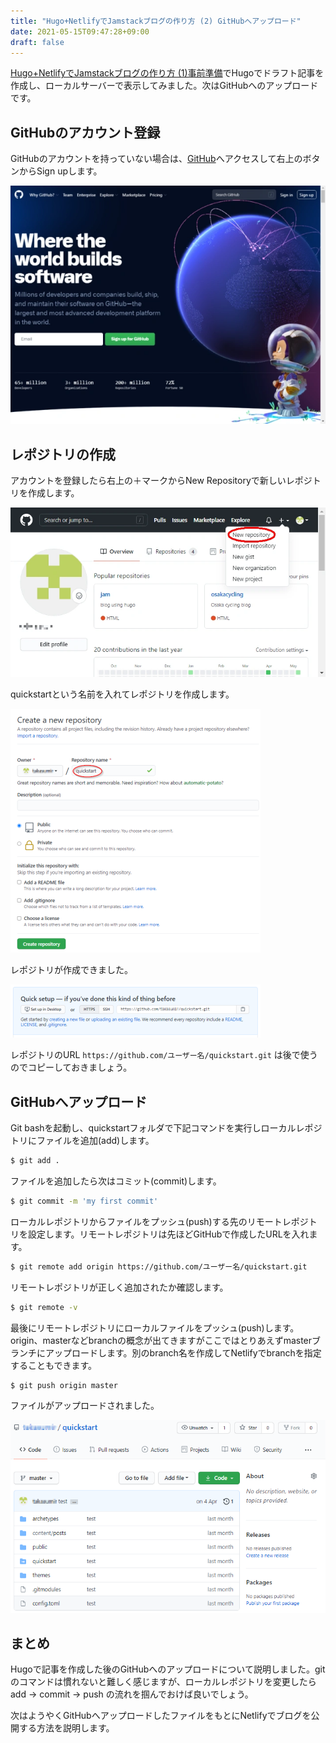 ```yaml
---
title: "Hugo+NetlifyでJamstackブログの作り方 (2) GitHubへアップロード"
date: 2021-05-15T09:47:28+09:00
draft: false
---
```


[Hugo+NetlifyでJamstackブログの作り方 (1)事前準備](/posts/quick-start/)でHugoでドラフト記事を作成し、ローカルサーバーで表示してみました。次はGitHubへのアップロードです。

## GitHubのアカウント登録

GitHubのアカウントを持っていない場合は、[GitHub](https://github.com/)へアクセスして右上のボタンからSign upします。

![GitHub homepage](./github.webp)

## レポジトリの作成

アカウントを登録したら右上の＋マークからNew Repositoryで新しいレポジトリを作成します。

![レポジトリの作成](./new_repository.webp)

quickstartという名前を入れてレポジトリを作成します。

![レポジトリ名の入力](./repository_name.webp)

レポジトリが作成できました。

![レポジトリの作成](./repository_created.webp)

レポジトリのURL `https://github.com/ユーザー名/quickstart.git` は後で使うのでコピーしておきましょう。

## GitHubへアップロード

Git bashを起動し、quickstartフォルダで下記コマンドを実行しローカルレポジトリにファイルを追加(add)します。

```sh
$ git add .
```

ファイルを追加したら次はコミット(commit)します。

```sh
$ git commit -m 'my first commit'
```

ローカルレポジトリからファイルをプッシュ(push)する先のリモートレポジトリを設定します。リモートレポジトリは先ほどGitHubで作成したURLを入れます。

```sh
$ git remote add origin https://github.com/ユーザー名/quickstart.git
```

リモートレポジトリが正しく追加されたか確認します。

```sh
$ git remote -v
```

最後にリモートレポジトリにローカルファイルをプッシュ(push)します。origin、masterなどbranchの概念が出てきますがここではとりあえずmasterブランチにアップロードします。別のbranch名を作成してNetlifyでbranchを指定することもできます。

```sh
$ git push origin master
```

ファイルがアップロードされました。

![レポジトリの作成](./quickstart_repository.webp)

## まとめ

Hugoで記事を作成した後のGitHubへのアップロードについて説明しました。gitのコマンドは慣れないと難しく感じますが、ローカルレポジトリを変更したら add -> commit -> push の流れを掴んでおけば良いでしょう。

次はようやくGitHubへアップロードしたファイルをもとにNetlifyでブログを公開する方法を説明します。

